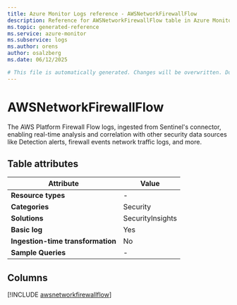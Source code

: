 ```yaml
---
title: Azure Monitor Logs reference - AWSNetworkFirewallFlow
description: Reference for AWSNetworkFirewallFlow table in Azure Monitor Logs.
ms.topic: generated-reference
ms.service: azure-monitor
ms.subservice: logs
ms.author: orens
author: osalzberg
ms.date: 06/12/2025

# This file is automatically generated. Changes will be overwritten. Do not change this file directly.
---
```


# AWSNetworkFirewallFlow

The AWS Platform Firewall Flow logs, ingested from Sentinel's connector, enabling real-time analysis and correlation with other security data sources like Detection alerts, firewall events network traffic logs, and more.


## Table attributes

|Attribute|Value|
|---|---|
|**Resource types**|-|
|**Categories**|Security|
|**Solutions**| SecurityInsights|
|**Basic log**|Yes|
|**Ingestion-time transformation**|No|
|**Sample Queries**|-|



## Columns
  
[!INCLUDE [awsnetworkfirewallflow](~/reusable-content/ce-skilling/azure/includes/azure-monitor/reference/tables/awsnetworkfirewallflow-include.md)]
